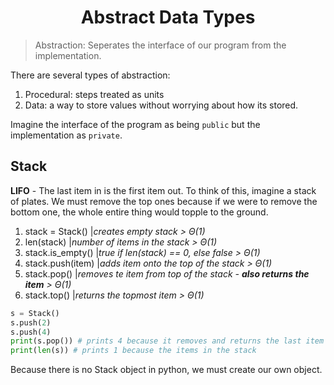 <div align = "center">
  
# Abstract Data Types
  
</div>


> Abstraction: Seperates the interface of our program from the implementation.

There are several types of abstraction: 
1. Procedural: steps treated as units
2. Data: a way to store values without worrying about how its stored.

Imagine the interface of the program as being `public` but the implementation as `private`. 

## Stack
**LIFO** - The last item in is the first item out. To think of this, imagine a stack of plates. We must remove the top ones because if we were to remove the bottom one, the whole entire thing would topple to the ground. 

1. stack = Stack() |*creates empty stack > Θ(1)*
2. len(stack) |*number of items in the stack > Θ(1)*
3. stack.is_empty() |*true if len(stack) == 0, else false > Θ(1)*
4. stack.push(item) |*adds item onto the top of the stack > Θ(1)*
5. stack.pop() |*removes te item from top of the stack - **also returns the item** > Θ(1)*
6. stack.top() |*returns the topmost item > Θ(1)*


```python
s = Stack()
s.push(2)
s.push(4)
print(s.pop()) # prints 4 because it removes and returns the last item
print(len(s)) # prints 1 because the items in the stack
```

Because there is no Stack object in python, we must create our own object. 
